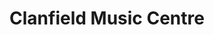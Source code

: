 ---
title: "Clanfield Music Centre"
url: /clanfield-waterlooville/clanfield-music-centre/
shop: Musik
---